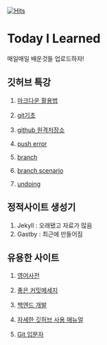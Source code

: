 [![Hits](https://hits.seeyoufarm.com/api/count/incr/badge.svg?url=https%3A%2F%2Fgithub.com%2Flouis-25%2FTIL&count_bg=%23228BE6&title_bg=%23555555&icon=&icon_color=%23228BE6&title=hits&edge_flat=false)](https://hits.seeyoufarm.com)

# Today I Learned

매일매일 배운것들 업로드하자!



## 깃허브 특강

1. [마크다운 활용법](https://github.com/louis-25/TIL/tree/main/Document/markdown.md)

2. [git기초](https://github.com/louis-25/TIL/tree/main/Document/01_git.md)

3. [github 원격저장소](https://github.com/louis-25/TIL/blob/main/Document/03_gitignore.md)

4. [push error](https://github.com/louis-25/TIL/blob/main/Document/04_pusherror.md)
5. [branch](https://github.com/louis-25/TIL/blob/main/Document/05_branch.md)
6. [branch scenario](https://github.com/louis-25/TIL/blob/main/Document/06_branch-scenario.md)
7. [undoing](https://github.com/louis-25/TIL/blob/main/Document/07_undoing.md)



## 정적사이트 생성기

1. Jekyll : 오래됐고 자료가 많음
2. Gastby : 최근에 만들어짐



## 유용한 사이트

1. [영어사전](https://blog.ull.im/engineering/2019/03/10/logs-on-git.html)
2. [좋은 커밋메세지](https://meetup.toast.com/posts/106)
3. [백엔드 개발](https://d2.naver.com/news/3435170)

4. [자세한 깃허브 사용 매뉴얼](https://git-scm.com/book/ko/v2)
5. [Git 입문자](https://backlog.com/git-tutorial/kr/intro/intro1_1.html)